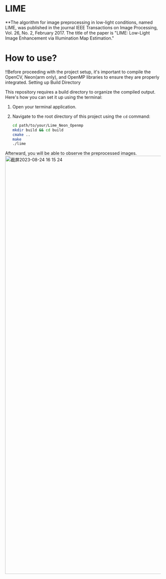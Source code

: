 # LIME
**The algorithm for image preprocessing in low-light conditions, named LIME, was published in the journal IEEE Transactions on Image Processing, Vol. 26, No. 2, February 2017. The title of the paper is "LIME: Low-Light Image Enhancement via Illumination Map Estimation."
# How to use?

‼️Before proceeding with the project setup, it's important to compile the OpenCV, Neon(arm only), and OpenMP libraries to ensure they are properly integrated. 
Setting up Build Directory

This repository requires a build directory to organize the compiled output. Here's how you can set it up using the terminal:

1. Open your terminal application.

2. Navigate to the root directory of this project using the `cd` command:
   ```sh
   cd path/to/your/Lime_Neon_Openmp
   mkdir build && cd build
   cmake ..
   make
   ./lime

Afterward, you will be able to observe the preprocessed images.
<img width="1352" alt="截屏2023-08-24 16 15 24" src="https://github.com/ferder1ke/LIME_Neon_Openmp/assets/113079094/6dd34404-403b-4f39-b86e-c238db779150">

